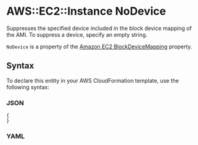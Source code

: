 # AWS::EC2::Instance NoDevice<a name="aws-properties-ec2-instance-nodevice"></a>

Suppresses the specified device included in the block device mapping of the AMI\. To suppress a device, specify an empty string\.

 `NoDevice` is a property of the [ Amazon EC2 BlockDeviceMapping](https://docs.aws.amazon.com/AWSCloudFormation/latest/UserGuide/aws-properties-ec2-blockdev-mapping.html) property\.

## Syntax<a name="aws-properties-ec2-instance-nodevice-syntax"></a>

To declare this entity in your AWS CloudFormation template, use the following syntax:

### JSON<a name="aws-properties-ec2-instance-nodevice-syntax.json"></a>

```
{
}
```

### YAML<a name="aws-properties-ec2-instance-nodevice-syntax.yaml"></a>

```
```